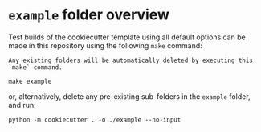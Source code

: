 # `example` folder overview

Test builds of the cookiecutter template using all default options can be made in this
repository using the following `make` command:

```{warning}
Any existing folders will be automatically deleted by executing this `make` command.
```

```shell
make example
```

or, alternatively, delete any pre-existing sub-folders in the `example` folder, and run:

```shell
python -m cookiecutter . -o ./example --no-input
```
